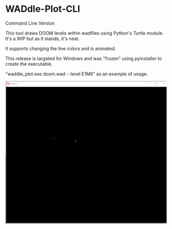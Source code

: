 # WADdle-Plot-CLI
Command Line Version


This tool draws DOOM levels within wadfiles 
using Python's Turtle module. It's a WIP but as
it stands, it's neat.

It supports changing the line colors and is
animated.

This release is targeted for Windows and was 
"frozen" using pyinstaller to create the 
executable.

"waddle_plot.exe doom.wad --level E1M6" as an
example of usage.


![plot](https://github.com/InZane84/waddle_plot/blob/master/waddle_plot.gif)
